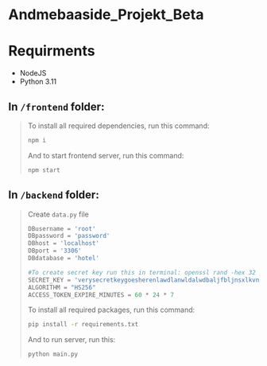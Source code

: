 # Andmebaaside_Projekt_Beta

# Requirments
* NodeJS
* Python 3.11

## In `/frontend` folder:

> To install all required dependencies, run this command:
>
> ```bash
> npm i
> ```
>
> And to start frontend server, run this command:
>
> ```bash
> npm start
> ```

## In `/backend` folder:

> Create `data.py` file
>
> ```python
> DBusername = 'root'
> DBpassword = 'password'
> DBhost = 'localhost'
> DBport = '3306'
> DBdatabase = 'hotel'
>
> #To create secret key run this in terminal: openssl rand -hex 32
> SECRET_KEY = 'verysecretkeygoesherenlawdlanwldalwdbaljfbljnsxlkvnbodsjrvnf'
> ALGORITHM = "HS256"
> ACCESS_TOKEN_EXPIRE_MINUTES = 60 * 24 * 7
> ```
>
> To install all required packages, run this command:
>
> ```bash
> pip install -r requirements.txt
> ```
>
> And to run server, run this:
>
> ```bash
> python main.py
> ```
